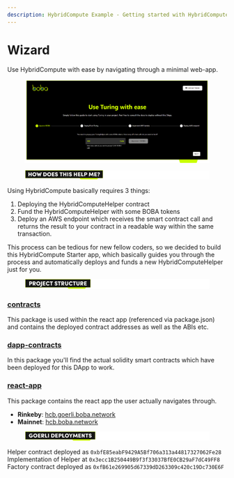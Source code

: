 ```yaml
---
description: HybridCompute Example - Getting started with HybridCompute
---
```


# Wizard

Use HybridCompute with ease by navigating through a minimal web-app.

<figure><img src="../../.gitbook/assets/Artboard 4.png" alt=""><figcaption></figcaption></figure>

<figure><img src="../../.gitbook/assets/Artboard 1 (6).png" alt=""><figcaption></figcaption></figure>

Using HybridCompute basically requires 3 things:

1. Deploying the HybridComputeHelper contract
2. Fund the HybridComputeHelper with some BOBA tokens
3. Deploy an AWS endpoint which receives the smart contract call and returns the result to your contract in a readable way within the same transaction.

This process can be tedious for new fellow coders, so we decided to build this HybridCompute Starter app, which basically guides you through the process and automatically deploys and funds a new HybridComputeHelper just for you.



<figure><img src="../../.gitbook/assets/Artboard 2 (5).png" alt=""><figcaption></figcaption></figure>

### [contracts](https://github.com/bobanetwork/boba/tree/develop/boba\_community/hc-start/packages/contracts)

This package is used within the react app (referenced via package.json) and contains the deployed contract addresses as well as the ABIs etc.

### [dapp-contracts](https://github.com/bobanetwork/boba/tree/develop/boba\_community/hc-start/packages/dapp-contracts)

In this package you'll find the actual solidity smart contracts which have been deployed for this DApp to work.

### [react-app](https://github.com/bobanetwork/boba/tree/develop/boba\_community/hc-start/packages/react-app)

This package contains the react app the user actually navigates through.

* **Rinkeby**: [hcb.goerli.boba.network](https://hcb.goerli.boba.network/)
* **Mainnet**: [hcb.boba.network](https://hcb.boba.network/)



<figure><img src="../../.gitbook/assets/Artboard 3 (1).png" alt=""><figcaption></figcaption></figure>

Helper contract deployed as `0xbfE85eabF9429A5Bf706a313a44817327062Fe28` Implementation of Helper at `0x3ecc1B250449B9f3f33037BfE0CB29aF7dC49FF8` Factory contract deployed as `0xfB61e269905d67339dD263309c420c19Dc730E6F`

